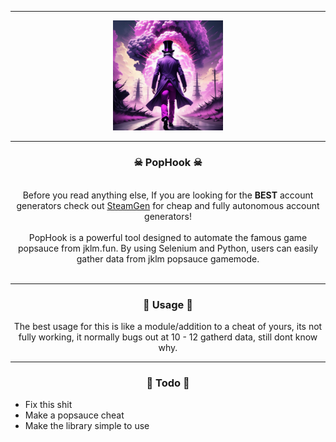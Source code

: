 -----

<p align="center">
  <img src="./.ignore/pophook.png" style="width: 35%; height: auto;">
</p>

-----
### <p align="center">☠ PopHook ☠</p>

<p align="center" >
    <br>
    Before you read anything else, If you are looking for the <strong>BEST</strong> account generators check out <a href="https://discord.gg/NNzMbvzEeB">SteamGen</a> for cheap and fully autonomous account generators!
    <br><br>
    PopHook is a powerful tool designed to automate the famous game popsauce from jklm.fun. By using Selenium and Python, users can easily gather data from jklm popsauce gamemode.
    <br><br>
</p>

-----
### <p align="center">🧪 Usage 🧪</p>

<p align="center" >
The best usage for this is like a module/addition to a cheat of yours, its not fully working, it normally bugs out at 10 - 12 gatherd data, still dont know why.
</p>

-----
### <p align="center">🧧 Todo 🧧</p>

- Fix this shit
- Make a popsauce cheat
- Make the library simple to use
